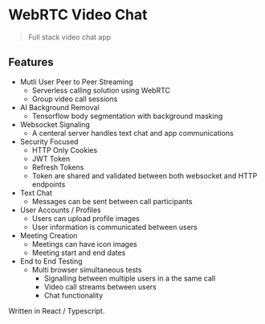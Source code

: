 # WebRTC Video Chat

> Full stack video chat app 

## Features 
- Mutli User Peer to Peer Streaming
  - Serverless calling solution using WebRTC
  - Group video call sessions
- AI Background Removal
  - Tensorflow body segmentation with background masking
- Websocket Signaling
  - A centeral server handles text chat and app communications 
- Security Focused
  - HTTP Only Cookies
  - JWT Token
  - Refresh Tokens
  - Token are shared and validated between both websocket and HTTP endpoints 
- Text Chat
  - Messages can be sent between call participants
- User Accounts / Profiles
  - Users can upload profile images
  - User information is communicated between users
- Meeting Creation 
  - Meetings can have icon images
  - Meeting start and end dates
- End to End Testing
  - Multi browser simultaneous tests 
    - Signalling between multiple users in a the same call
    - Video call streams between users
    - Chat functionality


Written in React / Typescript.
 
